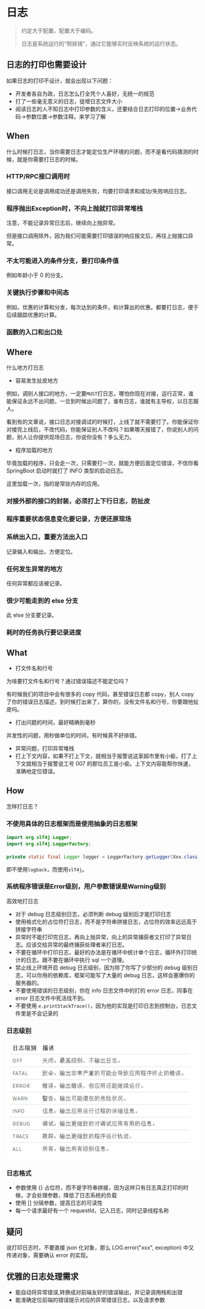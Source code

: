 # 日志


> 约定大于配置，配置大于编码。
>
> 日志是系统运行的“照妖镜”，通过它能够实时反映系统的运行状态。

## 日志的打印也需要设计

如果日志的打印不设计，就会出现以下问题：

- 开发者各自为政，日志怎么打全凭个人喜好，无统一的规范
- 打了一些毫无意义的日志，徒增日志文件大小
- 阅读日志的人不知日志中打印参数的含义，还要结合日志打印的位置→业务代码→参数位置→参数注释，来学习了解

## When

什么时候打日志，当你需要日志才能定位生产环境的问题，而不是看代码猜测的时候，就是你需要打日志的时候。

### HTTP/RPC接口调用时

接口调用无论是调用成功还是调用失败，均要打印请求和成功/失败响应日志。

### 程序抛出Exception时，不向上抛就打印异常堆栈

注意，不能记录异常日志后，继续向上抛异常。

但是接口调用除外，因为我们可能需要打印错误的响应报文后，再往上抛接口异常。

### 不太可能进入的条件分支，要打印条件值

例如年龄小于 0 的分支。

### 关键执行步骤和中间态

例如，优惠的计算和分发，每次达到的条件，和计算出的优惠。都要打日志，便于后续跟踪优惠的计算。

### 函数的入口和出口处

## Where

什么地方打日志

- 容易发生扯皮地方

例如，调别人接口的地方，一定要`MUST`打日志，哪怕你现在对接，运行正常，谁能保证永远不出问题，一旦到时候出问题了，谁有日志，谁就有主导权，以日志服人。

看到有的文章说，接口日志对接调试的时候打，上线了就不需要打了。你能保证你对接完上线后，不改代码，你能保证别人不改吗？如果哪天报错了，你说别人的问题，别人让你提供现场日志，你说你没有？多么无力。

- 程序加载的地方

毕竟加载的程序，只会走一次，只需要打一次，就能方便后面定位错误，不信你看 SpringBoot 启动时就打了 INFO 类型的启动日志。

这里加载一次，指的是常驻内存的应用。

### 对接外部的接口的封装，必须打上下行日志，防扯皮

### 程序重要状态信息变化要记录，方便还原现场

### 系统出入口，重要方法出入口

记录输入和输出，方便定位。

### 任何发生异常的地方

任何异常都应该被记录。

### 很少可能走到的 else 分支

此 else 分支要记录。

### 耗时的任务执行要记录进度

## What

- 打文件名和行号

为啥要打文件名和行号？通过错误描述不能定位吗？

有时候我们的项目中会有很多的 copy 代码，甚至错误日志都 copy，别人 copy 了你的错误日志描述，到时候打出来了，算你的，没有文件名和行号，你要跟他扯皮吗。

- 打出问题的时间，最好精确到毫秒

并发性的问题，用秒做单位的时间，有时候真不好排错。

- 异常问题，打印异常堆栈
- 打上下文内容，如果不打上下文，就相当于报警说这家超市里有小偷，打了上下文就相当于报警说工号 007 的那位员工是小偷。上下文内容能帮你快速，准确地定位错误。

## How

怎样打日志？

### 不使用具体的日志框架而是使用抽象的日志框架

```java
import org.slf4j.Logger;
import org.slf4j.LoggerFactory;

private static final Logger logger = LoggerFactory.getLogger(Xxx.class);
```

即不使用`logback`，而使用`slf4j`。

### 系统程序错误是Error级别，用户参数错误是Warning级别

高效地打日志

- 对于 debug 日志级别日志，必须判断 debug 级别后才能打印日志
- 使用格式化的占位符打日志，而不是字符串拼接日志，占位符的效率远远高于拼接字符串
- 异常时不能打印完日志，再向上抛异常，向上的异常捕获者又打印了异常日志。应该交给异常的最终捕获处理者来打日志。
- 不要在循环中打印日志，最好的办法是在循环中统计单个日志，循环外打印统计的日志。跟不要在循环中执行 sql 一个道理。
- 禁止线上环境开启 debug 日志级别，因为除了你写了少部分的 debug 级别日志，可以你用的依赖库，框架可能写了大量的 debug 日志，这样会塞爆你的服务器的。
- 不要使用错误的日志级别，你在 info 日志文件中的打的 error 日志，同事在 error 日志文件中死活找不到。
- 不要使用 `e.printStackTrace()`，因为他的实现是打印日志到控制台，日志文件里是不会记录的

### 日志级别

![img](/images/1620.png)

### 日志格式

- 参数使用 {} 占位符，而不是字符串拼接，因为这样只有日志真正打印的时候，才会处理参数，降低了日志系统的负载
- 使用 [] 分隔参数，提高日志的可读性
- 每一个请求最好有一个 requestId，记入日志，同时记录线程名称

## 疑问

说打印日志时，不要直接 json 化对象，那么 LOG.error("xxx", exception) 中又传递对象，需要确认 error 的实现。

## 优雅的日志处理需求

- 能自动将异常错误,转换成对前端友好的错误输出，并记录调用栈和出错
- 能准确定位前端的错误提示对应的异常错误日志，以及请求参数
